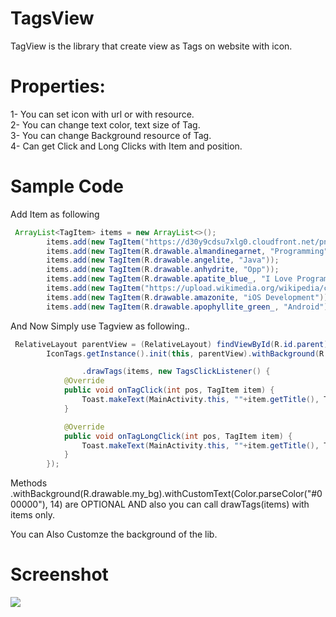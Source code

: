 # TagsView
TagView is the library that create view as Tags on website with icon.

# Properties:
1- You can set icon with url or with resource. <br>
2- You can change text color, text size of Tag. <br>
3- You can change Background resource of Tag. <br>
4- Can get Click and Long Clicks with Item and position. <br>

# Sample Code
Add Item as following
```java
 ArrayList<TagItem> items = new ArrayList<>();
        items.add(new TagItem("https://d30y9cdsu7xlg0.cloudfront.net/png/25961-200.png", "Apple"));
        items.add(new TagItem(R.drawable.almandinegarnet, "Programming"));
        items.add(new TagItem(R.drawable.angelite, "Java"));
        items.add(new TagItem(R.drawable.anhydrite, "Opp"));
        items.add(new TagItem(R.drawable.apatite_blue_, "I Love Programming"));
        items.add(new TagItem("https://upload.wikimedia.org/wikipedia/commons/thumb/5/5b/C_plus_plus.svg/2000px-C_plus_plus.svg.png", "C++"));
        items.add(new TagItem(R.drawable.amazonite, "iOS Development"));
        items.add(new TagItem(R.drawable.apophyllite_green_, "Android"));
```
And Now Simply use Tagview as following..

```java
 RelativeLayout parentView = (RelativeLayout) findViewById(R.id.parent);
        IconTags.getInstance().init(this, parentView).withBackground(R.drawable.my_bg).withCustomText(Color.parseColor("#000000"), 14)

                .drawTags(items, new TagsClickListener() {
            @Override
            public void onTagClick(int pos, TagItem item) {
                Toast.makeText(MainActivity.this, ""+item.getTitle(), Toast.LENGTH_SHORT).show();
            }

            @Override
            public void onTagLongClick(int pos, TagItem item) {
                Toast.makeText(MainActivity.this, ""+item.getTitle(), Toast.LENGTH_SHORT).show();
            }
        });
 ```

Methods .withBackground(R.drawable.my_bg).withCustomText(Color.parseColor("#000000"), 14) are OPTIONAL AND also you can call drawTags(items) with items only. 

You can Also Customze the background of the lib. 
        
# Screenshot
<img src="https://github.com/intsab/TagsView-Android/blob/master/Screenshot_20180124-142156.png">
